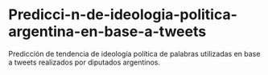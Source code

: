 # Predicci-n-de-ideologia-politica-argentina-en-base-a-tweets
Predicción de tendencia de ideología política de palabras utilizadas en base a tweets realizados por diputados argentinos.
